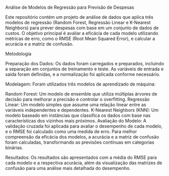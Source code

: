 Análise de Modelos de Regressão para Previsão de Despesas

Este repositório contém um projeto de análise de dados que aplica três modelos de regressão (Random Forest, Regressão Linear e K-Nearest Neighbors) para prever despesas com base em um conjunto de dados de custos. O objetivo principal é avaliar a eficácia de cada modelo utilizando métricas de erro, como o RMSE (Root Mean Squared Error), e calcular a acurácia e a matriz de confusão.

Metodologia

Preparação dos Dados: 
Os dados foram carregados e preparados, incluindo a separação em conjuntos de treinamento e teste. As variáveis de entrada e saída foram definidas, e a normalização foi aplicada conforme necessário.

Modelagem: Foram utilizados três modelos de aprendizado de máquina:

Random Forest: Um modelo de ensemble que utiliza múltiplas árvores de decisão para melhorar a precisão e controlar o overfitting.
Regressão Linear: Um modelo simples que assume uma relação linear entre as variáveis independentes e dependentes.
K-Nearest Neighbors (KNN): Um modelo baseado em instâncias que classifica os dados com base nas características dos vizinhos mais próximos.
Avaliação do Modelo: A validação cruzada foi aplicada para avaliar o desempenho de cada modelo, e o RMSE foi calculado como uma medida de erro. Para melhor compreensão da eficácia dos modelos, a acurácia e a matriz de confusão foram calculadas, transformando as previsões contínuas em categorias binárias.

Resultados: Os resultados são apresentados com a média do RMSE para cada modelo e a respectiva acurácia, além da visualização das matrizes de confusão para uma análise mais detalhada do desempenho.
